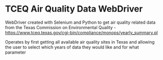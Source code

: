 # TCEQ Air Quality Data WebDriver

WebDriver created with Selenium and Python to get air quality related data from the Texas Commission on Environmental Quality - https://www.tceq.texas.gov/cgi-bin/compliance/monops/yearly_summary.pl

Operates by first getting all available air quality sites in Texas and allowing the user to select which years of data they would like and for what parameter
